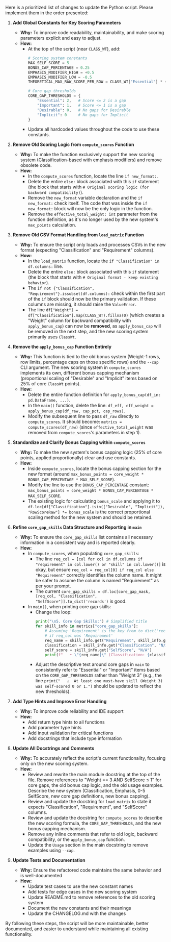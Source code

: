 Here is a prioritized list of changes to update the Python script. Please implement them in the order presented:

1.  **Add Global Constants for Key Scoring Parameters**
    *   **Why:** To improve code readability, maintainability, and make scoring parameters explicit and easy to adjust.
    *   **How:**
        *   At the top of the script (near `CLASS_WT`), add:
            ```python
            # Scoring system constants
            MAX_SELF_SCORE = 5
            BONUS_CAP_PERCENTAGE = 0.25
            EMPHASIS_MODIFIER_HIGH = +0.5
            EMPHASIS_MODIFIER_LOW = -0.5
            THEORETICAL_MAX_RAW_SCORE_PER_ROW = CLASS_WT["Essential"] * (1 + EMPHASIS_MODIFIER_HIGH) * MAX_SELF_SCORE  # 3 * 1.5 * 5 = 22.5
            
            # Core gap thresholds
            CORE_GAP_THRESHOLDS = {
                "Essential": 2,   # Score <= 2 is a gap
                "Important": 1,   # Score <= 1 is a gap
                "Desirable": 0,   # No gaps for Desirable
                "Implicit": 0     # No gaps for Implicit
            }
            ```
        *   Update all hardcoded values throughout the code to use these constants.

2.  **Remove Old Scoring Logic from `compute_scores` Function**
    *   **Why:** To make the function exclusively support the new scoring system (Classification-based with emphasis modifiers) and remove obsolete code.
    *   **How:**
        *   In the `compute_scores` function, locate the line `if new_format:`.
        *   Delete the entire `else:` block associated with this `if` statement (the block that starts with `# Original scoring logic (for backward compatibility)`).
        *   Remove the `new_format` variable declaration and the `if new_format:` check itself. The code that was inside the `if new_format:` block will now be the only logic in the function.
        *   Remove the `effective_total_weight: int` parameter from the function definition, as it's no longer used by the new system's `max_points` calculation.

3.  **Remove Old CSV Format Handling from `load_matrix` Function**
    *   **Why:** To ensure the script only loads and processes CSVs in the new format (expecting "Classification" and "Requirement" columns).
    *   **How:**
        *   In the `load_matrix` function, locate the `if "Classification" in df.columns:` line.
        *   Delete the entire `else:` block associated with this `if` statement (the block that starts with `# Original format - keep existing behavior`).
        *   The `if not {"Classification", "Requirement"}.issubset(df.columns):` check within the first part of the `if` block should now be the primary validation. If these columns are missing, it should raise the `ValueError`.
        *   The line `df["Weight"] = df["Classification"].map(CLASS_WT).fillna(0)` (which creates a "Weight" column for backward compatibility with `apply_bonus_cap`) can now be **removed**, as `apply_bonus_cap` will be removed in the next step, and the new scoring system primarily uses `ClassWt`.

4.  **Remove the `apply_bonus_cap` Function Entirely**
    *   **Why:** This function is tied to the old bonus system (Weight-1 rows, row limits, percentage caps on those specific rows) and the `--cap` CLI argument. The new scoring system in `compute_scores` implements its own, different bonus capping mechanism (proportional scaling of "Desirable" and "Implicit" items based on 25% of core `ClassWt` points).
    *   **How:**
        *   Delete the entire function definition for `apply_bonus_cap(df_in: pd.DataFrame, ...)`.
        *   In the `main()` function, delete the line: `df_eff, eff_weight = apply_bonus_cap(df_raw, cap_pct, cap_rows)`.
        *   Modify the subsequent line to pass `df_raw` directly to `compute_scores`. It should become: `metrics = compute_scores(df_raw)` (since `effective_total_weight` was removed from `compute_scores`'s parameters in step 1).

5.  **Standardize and Clarify Bonus Capping within `compute_scores`**
    *   **Why:** To make the new system's bonus capping logic (25% of core points, applied proportionally) clear and use constants.
    *   **How:**
        *   Inside `compute_scores`, locate the bonus capping section for the new format (around `max_bonus_points = core_weight * BONUS_CAP_PERCENTAGE * MAX_SELF_SCORE`).
        *   Modify the line to use the `BONUS_CAP_PERCENTAGE` constant: `max_bonus_points = core_weight * BONUS_CAP_PERCENTAGE * MAX_SELF_SCORE`.
        *   The existing logic for calculating `bonus_scale` and applying it to `df.loc[df["Classification"].isin(["Desirable", "Implicit"]), "RowScoreRaw"] *= bonus_scale` is the correct proportional scaling method for the new system and should be retained.

6.  **Refine `core_gap_skills` Data Structure and Reporting in `main`**
    *   **Why:** To ensure the `core_gap_skills` list contains all necessary information in a consistent way and is reported clearly.
    *   **How:**
        *   In `compute_scores`, when populating `core_gap_skills`:
            *   The line `req_col = [col for col in df.columns if "requirement" in col.lower() or "skill" in col.lower()]` is okay, but ensure `req_col = req_col[0] if req_col else "Requirement"` correctly identifies the column name. It might be safer to assume the column is named "Requirement" as per your prompt.
            *   The current `core_gap_skills = df.loc[core_gap_mask, [req_col, "Classification", "SelfScore"]].to_dict('records')` is good.
        *   In `main()`, when printing core gap skills:
            *   Change the loop:
                ```python
                print("\n5. Core Gap Skills:") # Simplified title
                for skill_info in metrics["core_gap_skills"]:
                    # Assuming 'Requirement' is the key from to_dict('records')
                    # if req_col was 'Requirement'
                    req_name = skill_info.get("Requirement", skill_info.get(req_col, "N/A")) # Fallback if key varies
                    classification = skill_info.get("Classification", "N/A")
                    self_score = skill_info.get("SelfScore", "N/A")
                    print(f"   • \"{req_name}\" (Classification: {classification}, SelfScore: {self_score})")
                ```
            *   Adjust the descriptive text around core gaps in `main` to consistently refer to "Essential" or "Important" items based on the `CORE_GAP_THRESHOLDS` rather than "Weight 3" (e.g., the line `print("   ⚠️  At least one must-have skill (Weight 3) was self-scored 0 or 1.")` should be updated to reflect the new thresholds).

8.  **Add Type Hints and Improve Error Handling**
    *   **Why:** To improve code reliability and IDE support
    *   **How:**
        *   Add return type hints to all functions
        *   Add parameter type hints
        *   Add input validation for critical functions
        *   Add docstrings that include type information

9.  **Update All Docstrings and Comments**
    *   **Why:** To accurately reflect the script's current functionality, focusing only on the new scoring system.
    *   **How:**
        *   Review and rewrite the main module docstring at the top of the file. Remove references to "Weight == 3 AND SelfScore ≤ 1" for core gaps, the old bonus cap logic, and the old usage examples. Describe the new system (Classification, Emphasis, 0-5 SelfScore, new core gap definitions, new bonus capping).
        *   Review and update the docstring for `load_matrix` to state it expects "Classification", "Requirement", and "SelfScore" columns.
        *   Review and update the docstring for `compute_scores` to describe the new scoring formula, the `CORE_GAP_THRESHOLDS`, and the new bonus capping mechanism.
        *   Remove any inline comments that refer to old logic, backward compatibility, or the `apply_bonus_cap` function.
        *   Update the `Usage` section in the main docstring to remove examples using `--cap`.

10. **Update Tests and Documentation**
    *   **Why:** Ensure the refactored code maintains the same behavior and is well-documented
    *   **How:**
        *   Update test cases to use the new constant names
        *   Add tests for edge cases in the new scoring system
        *   Update README.md to remove references to the old scoring system
        *   Document the new constants and their meanings
        *   Update the CHANGELOG.md with the changes

By following these steps, the script will be more maintainable, better documented, and easier to understand while maintaining all existing functionality.